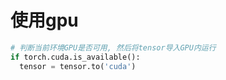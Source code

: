 # 使用gpu

```python
# 判断当前环境GPU是否可用, 然后将tensor导入GPU内运行
if torch.cuda.is_available():
  tensor = tensor.to('cuda')
```